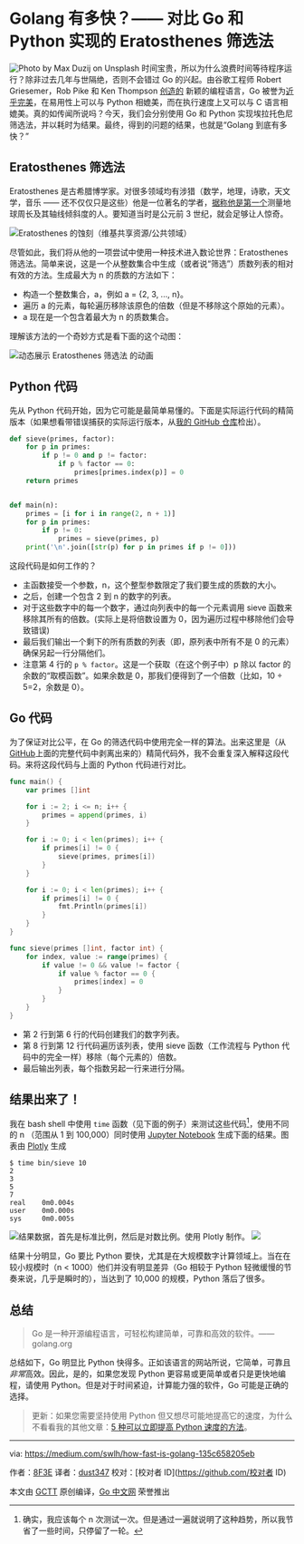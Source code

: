 # Golang 有多快？—— 对比 Go 和 Python 实现的 Eratosthenes 筛选法
![Photo by Max Duzij on Unsplash](https://github.com/studygolang/gctt-images2/blob/master/20200523-How-Fast-Is-Golang/Photo.jpeg?raw=true)
时间宝贵，所以为什么浪费时间等待程序运行？除非过去几年与世隔绝，否则不会错过 Go 的兴起。由谷歌工程师 Robert Griesemer，Rob Pike 和 Ken Thompson [创造的](https://golang.org/doc/faq#Origins) 新颖的编程语言，Go 被誉为[近乎完美](https://towardsdatascience.com/why-we-deploy-machine-learning-models-with-go-not-python-a4e35ec16deb)，在易用性上可以与 Python 相媲美，而在执行速度上又可以与 C 语言相媲美。真的如传闻所说吗？今天，我们会分别使用 Go 和 Python 实现埃拉托色尼筛选法，并以耗时为结果。最终，得到的问题的结果，也就是“Golang 到底有多快？”

## Eratosthenes 筛选法
Eratosthenes 是古希腊博学家。对很多领域均有涉猎（数学，地理，诗歌，天文学，音乐 —— 还不仅仅只是这些）他是一位著名的学者，[据称他是第一个](https://en.wikipedia.org/wiki/Eratosthenes)测量地球周长及其轴线倾斜度的人。要知道当时是公元前 3 世纪，就会足够让人惊奇。

![Eratosthenes 的蚀刻（维基共享资源/公共领域）](https://github.com/studygolang/gctt-images2/blob/master/20200523-How-Fast-Is-Golang/An-etching-of-Eratosthenes.jpg?raw=true)

尽管如此，我们将从他的一项尝试中使用一种技术进入数论世界：Eratosthenes 筛选法。简单来说，这是一个从整数集合中生成（或者说“筛选”）质数列表的相对有效的方法。生成最大为 n 的质数的方法如下：

- 构造一个整数集合，a，例如 a = {2, 3, ..., n}。
- 遍历 a 的元素，每轮遍历移除该原色的倍数（但是不移除这个原始的元素）。
- a 现在是一个包含着最大为 n 的质数集合。

理解该方法的一个奇妙方式是看下面的这个动图：

![动态展示 Eratosthenes 筛选法 的动画](https://github.com/studygolang/gctt-images2/blob/master/20200523-How-Fast-Is-Golang/An-animation-showing-the-Sieve-of-Eratosthenes-in-action.gif?raw=true)

## Python 代码
先从 Python 代码开始，因为它可能是最简单易懂的。下面是实际运行代码的精简版本（如果想看带错误捕获的实际运行版本，从[我的 GitHub 仓库](https://github.com/8F3E/sieve-of-eratosthenes)检出）。

```python
def sieve(primes, factor):
    for p in primes:
        if p != 0 and p != factor:
            if p % factor == 0:
                primes[primes.index(p)] = 0
    return primes


def main(n):
    primes = [i for i in range(2, n + 1)]
    for p in primes:
        if p != 0:
            primes = sieve(primes, p)
    print('\n'.join([str(p) for p in primes if p != 0]))
```

这段代码是如何工作的？

- 主函数接受一个参数，n，这个整型参数限定了我们要生成的质数的大小。
- 之后，创建一个包含 2 到 n 的数字的列表。
- 对于这些数字中的每一个数字，通过向列表中的每一个元素调用 sieve 函数来移除其所有的倍数。(实际上是将倍数设置为 0，因为遍历过程中移除他们会导致错误)
- 最后我们输出一个剩下的所有质数的列表（即，原列表中所有不是 0 的元素）确保另起一行分隔他们。
- 注意第 4 行的 `p % factor`。这是一个获取（在这个例子中）p 除以 factor 的余数的“取模函数”。如果余数是 0，那我们便得到了一个倍数（比如，10 ÷ 5=2，余数是 0）。

## Go 代码
为了保证对比公平，在 Go 的筛选代码中使用完全一样的算法。出来这里是（从 [GitHub](https://github.com/8F3E/sieve-of-eratosthenes)上面的完整代码中剥离出来的）精简代码外，我不会重复深入解释这段代码。来将这段代码与上面的 Python 代码进行对比。
```go
func main() {
	var primes []int

	for i := 2; i <= n; i++ {
		primes = append(primes, i)
	}

	for i := 0; i < len(primes); i++ {
		if primes[i] != 0 {
			sieve(primes, primes[i])
		}
	}

	for i := 0; i < len(primes); i++ {
		if primes[i] != 0 {
			fmt.Println(primes[i])
		}
	}
}

func sieve(primes []int, factor int) {
	for index, value := range(primes) {
		if value != 0 && value != factor {
			if value % factor == 0 {
				primes[index] = 0
			}
		}
	}
}
```

- 第 2 行到第 6 行的代码创建我们的数字列表。
- 第 8 行到第 12 行代码遍历该列表，使用 sieve 函数（工作流程与 Python 代码中的完全一样）移除（每个元素的）倍数。
- 最后输出列表，每个指数另起一行来进行分隔。

## 结果出来了！
我在 bash shell 中使用 `time` 函数（见下面的例子）来测试这些代码[^1]，使用不同的 n （范围从 1 到 100,000）同时使用 [Jupyter Notebook](https://nbviewer.jupyter.org/github/8F3E/sieve-of-eratosthenes/blob/61876c17a697d1c8439e39ab790de15adc678804/testing/Testing.ipynb) 生成下面的结果。图表由 [Plotly](https://medium.com/swlh/forget-matplotlib-you-should-be-using-plotly-ada76b650ff4) 生成

```
$ time bin/sieve 10
2
3
5
7
real    0m0.004s
user    0m0.000s
sys     0m0.005s
```

![结果数据，首先是标准比例，然后是对数比例。使用 Plotly 制作。](https://github.com/studygolang/gctt-images2/blob/master/20200523-How-Fast-Is-Golang/The-resulting-data-1.png?raw=true)
![](https://github.com/studygolang/gctt-images2/blob/master/20200523-How-Fast-Is-Golang/The-resulting-data-2.png?raw=true)

结果十分明显，Go 要比 Python 要快，尤其是在大规模数字计算领域上。当在在较小规模时（n < 1000）他们并没有明显差异（Go 相较于 Python 轻微缓慢的节奏来说，几乎是瞬时的），当达到了 10,000 的规模，Python 落后了很多。

## 总结
> Go 是一种开源编程语言，可轻松构建简单，可靠和高效的软件。—— golang.org

总结如下，Go 明显比 Python 快得多。正如该语言的网站所说，它简单，可靠且*非常*高效。因此，是的，如果您发现 Python 更容易或更简单或者只是更快地编程，请使用 Python。但是对于时间紧迫，计算能力强的软件，Go 可能是正确的选择。

> 更新：如果您需要坚持使用 Python 但又想尽可能地提高它的速度，为什么不看看我的其他文章：[5 种可以立即提高 Python 速度的方法](https://medium.com/@8F3E/how-you-can-improve-pythons-speed-right-now-6a0ec2234618)。

[^1]: 确实，我应该每个 n 次测试一次。但是通过一遍就说明了这种趋势，所以我节省了一些时间，只停留了一轮。

---
via: https://medium.com/swlh/how-fast-is-golang-135c658205eb

作者：[8F3E](https://medium.com/@8F3E)
译者：[dust347](https://github.com/dust347)
校对：[校对者 ID](https://github.com/校对者 ID)

本文由 [GCTT](https://github.com/studygolang/GCTT) 原创编译，[Go 中文网](https://studygolang.com/) 荣誉推出
